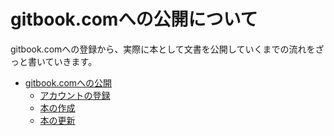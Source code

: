# gitbook.comへの公開について

gitbook.comへの登録から、実際に本として文書を公開していくまでの流れをざっと書いていきます。

* [gitbook.comへの公開](./README.md)
  * [アカウントの登録](./signup.md)
  * [本の作成](./create.md)
  * [本の更新](./update.md)

